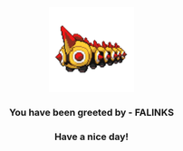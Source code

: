 <p align="center">
            <img src="https://raw.githubusercontent.com/PokeAPI/sprites/master/sprites/pokemon/870.png" width="150" height="150">
          </p>
          <h3 align="center">You have been greeted by - <b>FALINKS</b></h3>
          <h3 align="center">Have a nice day!</h3>
